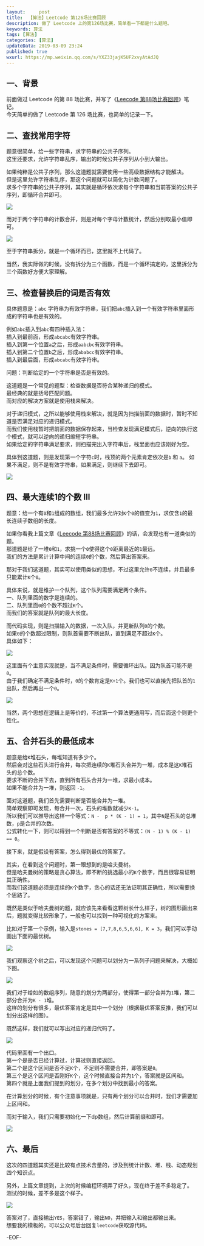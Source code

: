 ```yaml
---   
layout:     post  
title:  【算法】Leetcode 第126场比赛回顾  
description: 做了 Leetcode 上的第126场比赛，简单看一下都是什么题吧。  
keywords: 算法  
tags: [算法]    
categories: [算法]  
updateData: 2019-03-09 23:24   
published: true 
wxurl: https://mp.weixin.qq.com/s/YXZ33jajK5UF2xvyAtAdJQ  
---  
```



## 一、背景  


前面做过 Leetcode 的第 88 场比赛，并写了《[Leecode 第88场比赛回顾](https://mp.weixin.qq.com/s/UNWKXwaBbQFYQAxA0Ig9Qw)》笔记。  
今天简单的做了 Leetcode 第 126 场比赛，也简单的记录一下。  


## 二、查找常用字符  


题意很简单，给一些字符串，求字符串的公共子序列。  
这里还要求，允许字符串乱序，输出的时候公共子序列从小到大输出。  


如果纯粹是公共子序列，那么这道题就需要使用一些高级数据结构才能解决。  
但是这里允许字符串乱序，那这个问题就可以简化为计数问题了。  
求多个字符串的公共子序列，其实就是循环依次求每个字符串和当前答案的公共子序列，即循环合并即可。  


![](//res2019.tiankonguse.com/images/2019/03/leetcode-126-001.png)  


而对于两个字符串的计数合并，则是对每个字母计数统计，然后分别取最小值即可。  


![](//res2019.tiankonguse.com/images/2019/03/leetcode-126-002.png)  


至于字符串拆分，就是一个循环而已，这里就不上代码了。  


当然，我实际做的时候，没有拆分为三个函数，而是一个循环搞定的，这里拆分为三个函数好方便大家理解。  


## 三、检查替换后的词是否有效  


具体题意是：`abc` 字符串为有效字符串，我们把`abc`插入到一个有效字符串里面形成的字符串也是有效的。  


例如`abc`插入到`abc`有四种插入法：  
插入到最前面，形成`abcabc`有效字符串。  
插入到第一个位置`a`之后，形成`aabcbc`有效字符串。  
插入到第二个位置`b`之后，形成`ababcc`有效字符串。  
插入到最后面，形成`abcabc`有效字符串。  


问题：判断给定的一个字符串是否是有效的。  


这道题是一个常见的题型：检查数据是否符合某种递归的模式。  
最经典的就是括号匹配问题。  
而对应的解决方案就是使用栈来解决。  


对于递归模式，之所以能够使用栈来解决，就是因为扫描前面的数据时，暂时不知道是否满足对应的递归模式。  
而我们使用栈暂时把前面的数据保存起来，当检查发现满足模式后，逆向的执行这个模式，就可以逆向的递归缩短字符串。  
如果给定的字符串满足要求，则扫描完出入字符串后，栈里面也应该刚好为空。  


具体到这道题，则是发现第一个字符`c`时，栈顶的两个元素肯定依次是`b` 和 `a`。 
如果不满足，则不是有效字符串，如果满足，则继续下去即可。  


![](//res2019.tiankonguse.com/images/2019/03/leetcode-126-003.png)  


## 四、最大连续1的个数 III  


题意：给一个有`0`和`1`组成的数组，我们最多允许对`K`个`0`的值变为`1`，求仅含`1`的最长连续子数组的长度。  


如果你看我上篇文章《[Leecode 第88场比赛回顾](https://mp.weixin.qq.com/s/UNWKXwaBbQFYQAxA0Ig9Qw)》的话，会发现也有一道类似的题。  
那道题是给了一堆`0`和`1`，求挑一个`0`使得这个`0`距离最近的`1`最远。  
我们的方法是累计计算中间的连续`0`的个数，然后算出答案来。  


那对于我们这道题，其实可以使用类似的思想，不过这里允许`0`不连续，并且最多只能累计`K`个`0`。  


具体来说，就是维护一个队列，这个队列需要满足两个条件。  
一、队列里面的数字是连续的。  
二、队列里面`0`的个数不超过`K`个。  
而我们的答案就是队列的最大长度。  


而代码实现，则是扫描输入的数据，一次入队，并更新队列`0`的个数。  
如果`0`的个数超过限制，则队首需要不断出队，直到满足不超过`K`个。  
具体如下：  


![](//res2019.tiankonguse.com/images/2019/03/leetcode-126-004.png)  


这里面有个主意实现就是，当不满足条件时，需要循环出队。因为队首可能不是`0`。    
由于我们确定不满足条件时，`0`的个数肯定是`K+1`个。我们也可以直接先把队首的`1`出队，然后再出一个`0`。  


![](//res2019.tiankonguse.com/images/2019/03/leetcode-126-005.png)  


当然，两个思想在逻辑上是等价的，不过第一个算法更通用写，而后面这个则更个性化。  


## 五、合并石头的最低成本  


题意是给`K`堆石头，每堆知道有多少个。  
然后会对这些石头进行合并，每次把连续的`K`堆石头合并为一堆，成本是这`K`堆石头的总个数。  
要求不断的合并下去，直到所有石头合并为一堆，求最小成本。  
如果不能合并为一堆，则返回 `-1`。  


面对这道题，我们首先需要判断是否能合并为一堆。  
简单观察即可发现，每合并一次，石头的堆数就减少`K-1`。  
所以我们可以推导出这样一个等式：`N -  p * (K - 1) = 1`，其中`N`是石头的总堆数，`p`是合并的次数。  
公式转化一下，则可以得到一个判断是否有答案的不等式：`(N - 1) % (K - 1) == 0`。  


接下来，就是假设有答案，怎么得到最优的答案了。  


其实，在看到这个问题时，第一眼想到的是哈夫曼树。  
但是哈夫曼树的策略是贪心算法，即不断的挑选最小的`K`个数字，而且很容易证明其正确性。  
而我们这道题必须是连续的`K`个数字，贪心的话还无法证明其正确性，所以需要换个思路了。  


既然是类似于哈夫曼树的题，就应该先来看看这颗树长什么样子，树的图形画出来后，题就变得比较形象了，一般也可以找到一种可视化的方案来。  


比如对于第一个示例，输入是`stones = [7,7,8,6,5,6,6], K = 3`，我们可以手动画出下面的最优树。  


![](//res2019.tiankonguse.com/images/2019/03/leetcode-126-006.png)  


我们观察这个树之后，可以发现这个问题可以划分为一系列子问题来解决，大概如下图。  


![](//res2019.tiankonguse.com/images/2019/03/leetcode-126-007.png)  


我们对于给如的数组序列，随意的划分为两部分，使得第一部分合并为`1`堆，第二部分合并为`K - 1`堆。  
这样的划分有很多，最优答案肯定是其中一个划分（根据最优答案反推，我们可以划分出这样的图）。  


既然这样，我们就可以写出对应的递归代码了。  


![](//res2019.tiankonguse.com/images/2019/03/leetcode-126-008.png)  


代码里面有一个出口。  
第一个是是否已经计算过，计算过则直接返回。  
第二个是这个区间是否不足`K`个，不足则不需要合并，即答案是`0`。  
第三个是这个区间是否刚好`K`个，这个时候直接合并为`1`个，答案就是区间和。  
第四个就是上面我们提到的划分，在多个划分中找到最小的答案。  


在计算划分的时候，有个注意事项就是，只有两个划分可以合并时，我们才需要加上区间和。  


而对于输入，我们只需要初始化一下dp数组，然后计算前缀和即可。  


![](//res2019.tiankonguse.com/images/2019/03/leetcode-126-009.png)  


## 六、最后  


这次的四道题其实还是比较有点技术含量的，涉及到统计计数、堆、栈、动态规划四个知识点。  


另外，上篇文章提到，上次的时候编程环境弄了好久，现在终于差不多稳定了。  
测试的时候，差不多是这个样子。  


![](//res2019.tiankonguse.com/images/2019/03/leetcode-126-010.png)  


答案对了，直接输出`YES`，答案错了，输出`NO`，并把输入和输出都输出来。  
想要我的模板的，可以公众号后台回复`leetcode`获取源代码。  




-EOF-  


  

